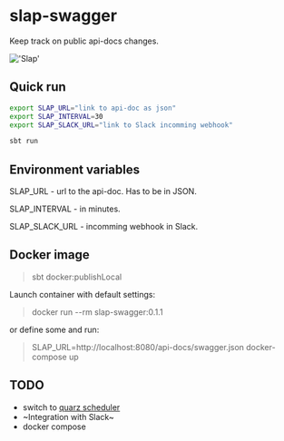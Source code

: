 # slap-swagger

Keep track on public api-docs changes.

!['Slap'](https://i.imgflip.com/2y10i3.jpg)

## Quick run

```bash
export SLAP_URL="link to api-doc as json"
export SLAP_INTERVAL=30
export SLAP_SLACK_URL="link to Slack incomming webhook"

sbt run
```

## Environment variables

SLAP_URL - url to the api-doc. Has to be in JSON.

SLAP_INTERVAL - in minutes.

SLAP_SLACK_URL - incomming webhook in Slack.

## Docker image

> sbt docker:publishLocal

Launch container with default settings:

> docker run --rm slap-swagger:0.1.1

or define some and run:

> SLAP_URL=http://localhost:8080/api-docs/swagger.json docker-compose up  

## TODO

* switch to [quarz scheduler](https://github.com/enragedginger/akka-quartz-scheduler)
* ~Integration with Slack~
* docker compose
